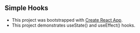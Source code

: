 ## Simple Hooks

- This project was bootstrapped with [Create React App](https://github.com/facebook/create-react-app).
- This project demonstrates useState() and useEffect() hooks.

